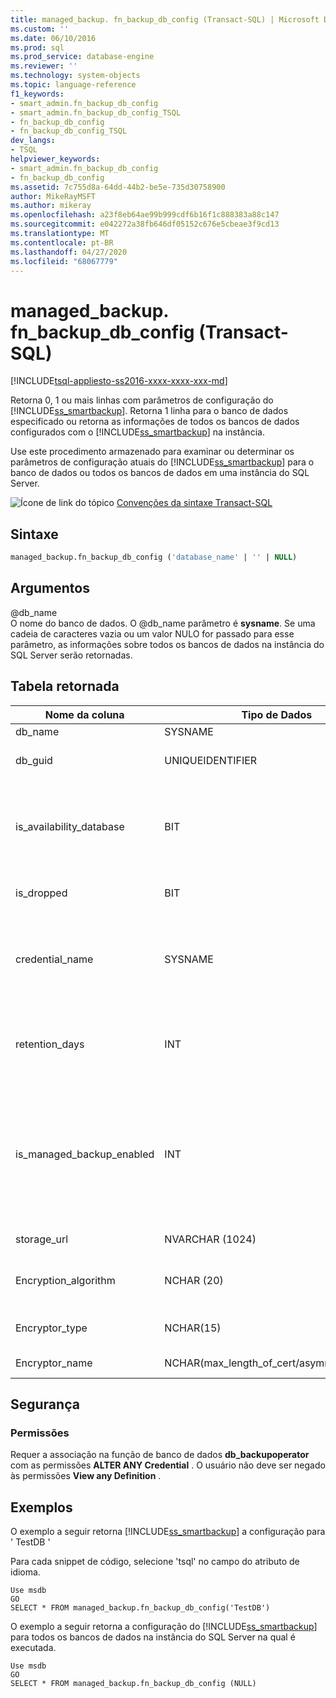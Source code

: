 ```yaml
---
title: managed_backup. fn_backup_db_config (Transact-SQL) | Microsoft Docs
ms.custom: ''
ms.date: 06/10/2016
ms.prod: sql
ms.prod_service: database-engine
ms.reviewer: ''
ms.technology: system-objects
ms.topic: language-reference
f1_keywords:
- smart_admin.fn_backup_db_config
- smart_admin.fn_backup_db_config_TSQL
- fn_backup_db_config
- fn_backup_db_config_TSQL
dev_langs:
- TSQL
helpviewer_keywords:
- smart_admin.fn_backup_db_config
- fn_backup_db_config
ms.assetid: 7c755d8a-64dd-44b2-be5e-735d30758900
author: MikeRayMSFT
ms.author: mikeray
ms.openlocfilehash: a23f8eb64ae99b999cdf6b16f1c888383a88c147
ms.sourcegitcommit: e042272a38fb646df05152c676e5cbeae3f9cd13
ms.translationtype: MT
ms.contentlocale: pt-BR
ms.lasthandoff: 04/27/2020
ms.locfileid: "68067779"
---
```

# <a name="managed_backupfn_backup_db_config-transact-sql"></a>managed_backup. fn_backup_db_config (Transact-SQL)
[!INCLUDE[tsql-appliesto-ss2016-xxxx-xxxx-xxx-md](../../includes/tsql-appliesto-ss2016-xxxx-xxxx-xxx-md.md)]

  Retorna 0, 1 ou mais linhas com parâmetros de configuração do [!INCLUDE[ss_smartbackup](../../includes/ss-smartbackup-md.md)]. Retorna 1 linha para o banco de dados especificado ou retorna as informações de todos os bancos de dados configurados com o [!INCLUDE[ss_smartbackup](../../includes/ss-smartbackup-md.md)] na instância.  
  
 Use este procedimento armazenado para examinar ou determinar os parâmetros de configuração atuais do [!INCLUDE[ss_smartbackup](../../includes/ss-smartbackup-md.md)] para o banco de dados ou todos os bancos de dados em uma instância do SQL Server.  
  
 ![Ícone de link do tópico](../../database-engine/configure-windows/media/topic-link.gif "Ícone de link do tópico") [Convenções da sintaxe Transact-SQL](../../t-sql/language-elements/transact-sql-syntax-conventions-transact-sql.md)  
  
## <a name="syntax"></a>Sintaxe  
  
```sql  
managed_backup.fn_backup_db_config ('database_name' | '' | NULL)  
```  
  
##  <a name="arguments"></a><a name="Arguments"></a>Argumentos  
 @db_name  
 O nome do banco de dados. O @db_name parâmetro é **sysname**. Se uma cadeia de caracteres vazia ou um valor NULO for passado para esse parâmetro, as informações sobre todos os bancos de dados na instância do SQL Server serão retornadas.  
  
## <a name="table-returned"></a>Tabela retornada  
  
|Nome da coluna|Tipo de Dados|Descrição|  
|-----------------|---------------|-----------------|  
|db_name|SYSNAME|nome do banco de dados.|  
|db_guid|UNIQUEIDENTIFIER|Identificador que identifica exclusivamente o banco de dados.|  
|is_availability_database|BIT|Se o banco de dados estiver participando de um grupo de disponibilidade. Um valor 1 indica que é um banco de dados de disponibilidade e o valor 0 indica que não é.|  
|is_dropped|BIT|Um valor 1 indica que esse é um banco de dados ignorado.|  
|credential_name|SYSNAME|O nome da credencial de SQL usado para realizar a autenticação na conta de armazenamento. O valor NULL indica que nenhuma credencial do SQL foi definida.|  
|retention_days|INT|O período de retenção atual em dias. O valor NULL indica que o [!INCLUDE[ss_smartbackup](../../includes/ss-smartbackup-md.md)] nunca foi configurado para esse banco de dados.|  
|is_managed_backup_enabled|INT|Indica se o [!INCLUDE[ss_smartbackup](../../includes/ss-smartbackup-md.md)] está habilitado no momento para esse banco de dados. Um valor 1 indica que o [!INCLUDE[ss_smartbackup](../../includes/ss-smartbackup-md.md)] está habilitado no momento e um valor 0 indica que o [!INCLUDE[ss_smartbackup](../../includes/ss-smartbackup-md.md)] está desabilitado para este banco de dados.|  
|storage_url|NVARCHAR (1024)|A URL da conta de armazenamento.|  
|Encryption_algorithm|NCHAR (20)|Retorna o algoritmo de criptografia atual a ser usado na criptografia do backup.|  
|Encryptor_type|NCHAR(15)|Retorna a configuração do criptografador: certificado ou chave assimétrica.|  
|Encryptor_name|NCHAR(max_length_of_cert/asymm_key_name)|O nome do certificado ou da chave assimétrica.|  
  
## <a name="security"></a>Segurança  
  
### <a name="permissions"></a>Permissões  
 Requer a associação na função de banco de dados **db_backupoperator** com as permissões **ALTER ANY Credential** . O usuário não deve ser negado às permissões **View any Definition** .  
  
## <a name="examples"></a>Exemplos  
 O exemplo a seguir retorna [!INCLUDE[ss_smartbackup](../../includes/ss-smartbackup-md.md)] a configuração para ' TestDB '  
  
 Para cada snippet de código, selecione 'tsql' no campo do atributo de idioma.  
  
```  
Use msdb  
GO  
SELECT * FROM managed_backup.fn_backup_db_config('TestDB')  
```  
  
 O exemplo a seguir retorna a configuração do [!INCLUDE[ss_smartbackup](../../includes/ss-smartbackup-md.md)] para todos os bancos de dados na instância do SQL Server na qual é executada.  
  
```  
Use msdb  
GO  
SELECT * FROM managed_backup.fn_backup_db_config (NULL)  
```  
  
  
